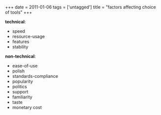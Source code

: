 +++
date = 2011-01-06
tags = ['untagged']
title = "factors affecting choice of tools"
+++

**technical**:

-   speed
-   resource-usage
-   features
-   stability

**non-technical**:

-   ease-of-use
-   polish
-   standards-compliance
-   popularity
-   politics
-   support
-   familiarity
-   taste
-   monetary cost
